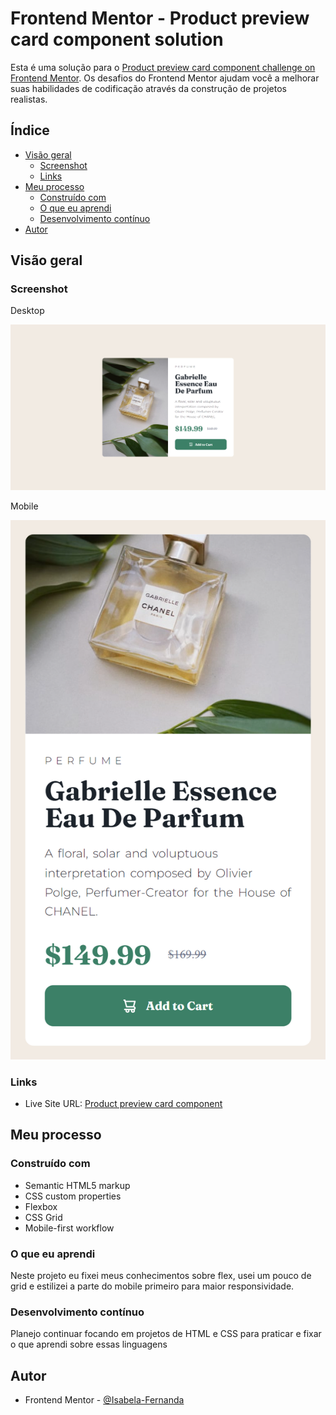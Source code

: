 # Frontend Mentor - Product preview card component solution

Esta é uma solução para o [Product preview card component challenge on Frontend Mentor](https://www.frontendmentor.io/challenges/product-preview-card-component-GO7UmttRfa). Os desafios do Frontend Mentor ajudam você a melhorar suas habilidades de codificação através da construção de projetos realistas. 

## Índice

- [Visão geral](#visão-geral)
  - [Screenshot](#screenshot)
  - [Links](#links)
- [Meu processo](#meu-processo)
  - [Construído com](#construído-com)
  - [O que eu aprendi](#o-que-eu-aprendi)
  - [Desenvolvimento contínuo](#desenvolvimento-contínuo)
- [Autor](#autor)

## Visão geral

### Screenshot

Desktop

![](./design/solucao-desktop.png)

Mobile

![](./design/solucao-mobile.png)

### Links

- Live Site URL: [Product preview card component](https://isabela-fernanda.github.io/Product-preview-card-component/)

## Meu processo

### Construído com

- Semantic HTML5 markup
- CSS custom properties
- Flexbox
- CSS Grid
- Mobile-first workflow

### O que eu aprendi

Neste projeto eu fixei meus conhecimentos sobre flex, usei um pouco de grid e estilizei a parte do mobile primeiro para maior responsividade.

### Desenvolvimento contínuo

Planejo continuar focando em projetos de HTML e CSS para praticar e fixar o que aprendi sobre essas linguagens

## Autor

- Frontend Mentor - [@Isabela-Fernanda](https://www.frontendmentor.io/profile/Isabela-Fernanda)